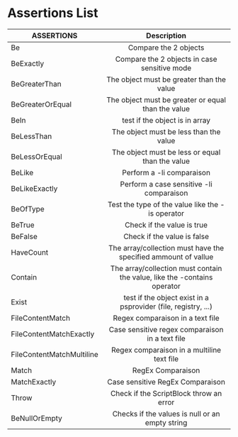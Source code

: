 Assertions List
===============


| ASSERTIONS   |      Description      | 
|----------|:-------------:| 
| Be |  Compare the 2 objects|
| BeExactly |    Compare the 2 objects in case sensitive mode   |
| BeGreaterThan | The object must be greater than the value |
| BeGreaterOrEqual | The object must be greater or equal than the value |
| BeIn | test if the object is in array |
| BeLessThan | The object must be less than the value |
| BeLessOrEqual | The object must be less or equal than the value |
| BeLike | Perform a -li comparaison |
| BeLikeExactly | Perform a case sensitive -li comparaison  |
| BeOfType | Test the type of the value like the -is operator  |
| BeTrue | Check if the value is true |
| BeFalse | Check if the value is false |
| HaveCount | The array/collection must have the specified ammount of vallue  |
| Contain | The array/collection must contain the value, like the -contains operator  |
| Exist | test if the object exist in a psprovider (file, registry, ...)  |
| FileContentMatch | Regex comparaison in a text file |
| FileContentMatchExactly | Case sensitive regex comparaison in a text file |
| FileContentMatchMultiline | Regex comparaison in a multiline text file |
| Match | RegEx Comparaison |
| MatchExactly | Case sensitive RegEx Comparaison |
| Throw | Check if the ScriptBlock throw an error  |
| BeNullOrEmpty | Checks if the values is null or an empty string |
